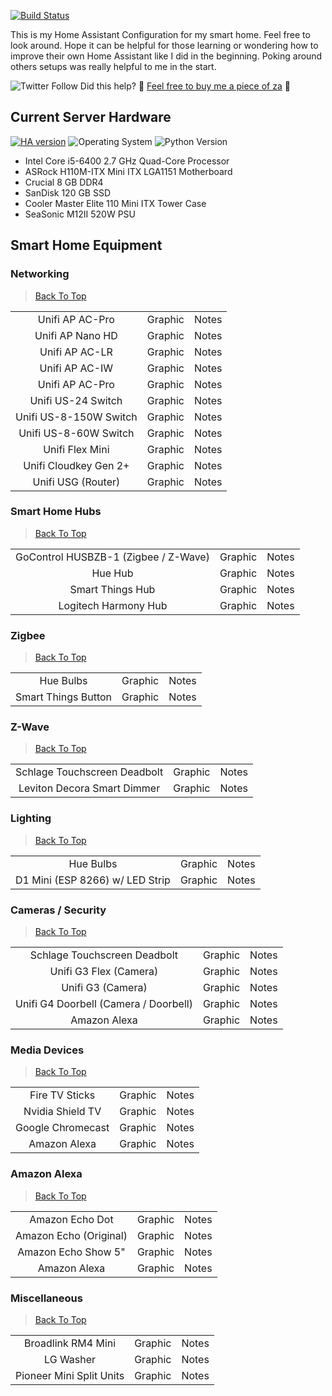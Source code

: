 [![Build Status](https://travis-ci.com/rwarner/Home-Assistant-Config.svg?branch=master)](https://travis-ci.com/rwarner/Home-Assistant-Config)

This is my Home Assistant Configuration for my smart home. Feel free to look around. Hope it can be helpful for those learning or wondering how to improve their own Home Assistant like I did in the beginning. Poking around others setups was really helpful to me in the start.

<img alt="Twitter Follow" src="https://img.shields.io/twitter/follow/rwarner?style=social">
Did this help? 🍕 <a href="https://www.buymeacoffee.com/rwarner">Feel free to buy me a piece of za</a> 🍕

## Current Server Hardware

[![HA version](https://img.shields.io/badge/Running%20Home%20Assistant-2021.1.3%20-darkblue)](https://github.com/home-assistant/home-assistant/releases/latest) ![Operating System](https://img.shields.io/badge/Ubuntu%20Server-18.04.5%20LTS-red) ![Python Version](https://img.shields.io/badge/Python-3.8.6-brightgreen)
 - Intel Core i5-6400 2.7 GHz Quad-Core Processor
 - ASRock H110M-ITX Mini ITX LGA1151 Motherboard
 - Crucial 8 GB DDR4
 - SanDisk 120 GB SSD
 - Cooler Master Elite 110 Mini ITX Tower Case
 - SeaSonic M12II 520W PSU


## <a name="SmartHomeEquipment">Smart Home Equipment</a>


### Networking

> [Back To Top](#SmartHomeEquipment)

<table border="0">

<tr>
 <td align=center>
    Unifi AP AC-Pro
 </td>
 <td align=center>
    Graphic
 </td>
 <td align=center colspan="2">
    Notes
 </td>
</tr>

<tr>
 <td align=center>
    Unifi AP Nano HD
  </td>
 <td align=center>
    Graphic
 </td>
 <td align=center colspan="2">
    Notes
 </td>
</tr>
 
 
<tr>
 <td align=center>
    Unifi AP AC-LR
  </td>
 <td align=center>
    Graphic
 </td>
 <td align=center colspan="2">
    Notes
 </td>
</tr>

<tr>
 <td align=center>
    Unifi AP AC-IW
  </td>
 <td align=center>
    Graphic
 </td>
 <td align=center colspan="2">
    Notes
 </td>
</tr>

<tr>
 <td align=center>
    Unifi AP AC-Pro
  </td>
 <td align=center>
    Graphic
 </td>
 <td align=center colspan="2">
    Notes
 </td>
</tr>

<tr>
 <td align=center>
    Unifi US-24 Switch
  </td>
 <td align=center>
    Graphic
 </td>
 <td align=center colspan="2">
    Notes
 </td>
</tr>

<tr>
<td align=center>
    Unifi US-8-150W Switch
  </td>
 <td align=center>
    Graphic
 </td>
 <td align=center colspan="2">
    Notes
 </td>
</tr>

<tr>
<td align=center>
    Unifi US-8-60W Switch
  </td>
 <td align=center>
    Graphic
 </td>
 <td align=center colspan="2">
    Notes
 </td>
</tr>

<tr>
 <td align=center>
    Unifi Flex Mini
  </td>
 <td align=center>
    Graphic
 </td>
 <td align=center colspan="2">
    Notes
 </td>
</tr>
 
<tr>
 <td align=center>
    Unifi Cloudkey Gen 2+
  </td>
 <td align=center>
    Graphic
 </td>
 <td align=center colspan="2">
    Notes
 </td>
 </tr>
 
 <tr>
 <td align=center>
    Unifi USG (Router)
  </td>
 <td align=center>
    Graphic
 </td>
 <td align=center colspan="2">
    Notes
 </td>
 </tr>
 </table>


<!----------------- NEW SECTION ------------------>


### Smart Home Hubs

> [Back To Top](#SmartHomeEquipment)

<table border="0">
 
 <tr>
 <td align=center>
    GoControl HUSBZB-1 (Zigbee / Z-Wave)
  </td>
 <td align=center>
    Graphic
 </td>
 <td align=center colspan="2">
    Notes
 </td>
 </tr>

<tr>
 <td align=center>
    Hue Hub
  </td>
 <td align=center>
    Graphic
 </td>
 <td align=center colspan="2">
    Notes
 </td>
 </tr>
 
 
<tr>
 <td align=center>
    Smart Things Hub
  </td>
 <td align=center>
    Graphic
 </td>
 <td align=center colspan="2">
    Notes
 </td>
 </tr>
 
 
 <tr>
 <td align=center>
   Logitech Harmony Hub
  </td>
 <td align=center>
    Graphic
 </td>
 <td align=center colspan="2">
    Notes
 </td>
 </tr>
 
</table>


<!----------------- NEW SECTION ------------------>
### Zigbee

> [Back To Top](#SmartHomeEquipment)

<table border="0">
 
 <tr>
 <td align=center>
   Hue Bulbs
  </td>
 <td align=center>
    Graphic
 </td>
 <td align=center colspan="2">
    Notes
 </td>
 </tr>
 
 
<tr>
 <td align=center>
   Smart Things Button
  </td>
 <td align=center>
    Graphic
 </td>
 <td align=center colspan="2">
    Notes
 </td>
 </tr>


</table>

<!----------------- NEW SECTION ------------------>
### Z-Wave

> [Back To Top](#SmartHomeEquipment)

<table border="0">
 
 <tr>
 <td align=center>
   Schlage Touchscreen Deadbolt
  </td>
 <td align=center>
    Graphic
 </td>
 <td align=center colspan="2">
    Notes
 </td>
 </tr>
 
<tr>
 <td align=center>
   Leviton Decora Smart Dimmer
  </td>
 <td align=center>
    Graphic
 </td>
 <td align=center colspan="2">
    Notes
 </td>
</tr>
 
</table>

<!----------------- NEW SECTION ------------------>
### Lighting

> [Back To Top](#SmartHomeEquipment)

<table border="0">
 
 <tr>
 <td align=center>
   Hue Bulbs
  </td>
 <td align=center>
    Graphic
 </td>
 <td align=center colspan="2">
    Notes
 </td>
 </tr>
 
<tr>
 <td align=center>
   D1 Mini (ESP 8266) w/ LED Strip
  </td>
 <td align=center>
    Graphic
 </td>
 <td align=center colspan="2">
    Notes
 </td>
</tr>
 
</table>

<!----------------- NEW SECTION ------------------>
### Cameras / Security

> [Back To Top](#SmartHomeEquipment)

<table border="0">
 
 <tr>
 <td align=center>
   Schlage Touchscreen Deadbolt
  </td>
 <td align=center>
    Graphic
 </td>
 <td align=center colspan="2">
    Notes
 </td>
 </tr>
 
<tr>
 <td align=center>
   Unifi G3 Flex (Camera)
  </td>
 <td align=center>
    Graphic
 </td>
 <td align=center colspan="2">
    Notes
 </td>
</tr>

<tr>
 <td align=center>
   Unifi G3 (Camera)
  </td>
 <td align=center>
    Graphic
 </td>
 <td align=center colspan="2">
    Notes
 </td>
</tr>

<tr>
 <td align=center>
   Unifi G4 Doorbell (Camera / Doorbell)
  </td>
 <td align=center>
    Graphic
 </td>
 <td align=center colspan="2">
    Notes
 </td>
</tr>

<tr>
 <td align=center>
   Amazon Alexa
  </td>
 <td align=center>
    Graphic
 </td>
 <td align=center colspan="2">
    Notes
 </td>
</tr>
 
</table>

<!----------------- NEW SECTION ------------------>

### Media Devices

> [Back To Top](#SmartHomeEquipment)

<table border="0">
 
<tr>
 <td align=center>
   Fire TV Sticks
  </td>
 <td align=center>
    Graphic
 </td>
 <td align=center colspan="2">
    Notes
 </td>
</tr>
 
<tr>
 <td align=center>
   Nvidia Shield TV
  </td>
 <td align=center>
    Graphic
 </td>
 <td align=center colspan="2">
    Notes
 </td>
</tr>


<tr>
 <td align=center>
   Google Chromecast
  </td>
 <td align=center>
    Graphic
 </td>
 <td align=center colspan="2">
    Notes
 </td>
</tr>


<tr>
 <td align=center>
   Amazon Alexa
  </td>
 <td align=center>
    Graphic
 </td>
 <td align=center colspan="2">
    Notes
 </td>
</tr>

 
</table>

<!----------------- NEW SECTION ------------------>

### Amazon Alexa

> [Back To Top](#SmartHomeEquipment)

<table border="0">
 
<tr>
 <td align=center>
   Amazon Echo Dot
  </td>
 <td align=center>
    Graphic
 </td>
 <td align=center colspan="2">
    Notes
 </td>
</tr>
 
<tr>
 <td align=center>
   Amazon Echo (Original)
  </td>
 <td align=center>
    Graphic
 </td>
 <td align=center colspan="2">
    Notes
 </td>
</tr>


<tr>
 <td align=center>
   Amazon Echo Show 5"
  </td>
 <td align=center>
    Graphic
 </td>
 <td align=center colspan="2">
    Notes
 </td>
</tr>


<tr>
 <td align=center>
   Amazon Alexa
  </td>
 <td align=center>
    Graphic
 </td>
 <td align=center colspan="2">
    Notes
 </td>
</tr>

 
</table>


<!----------------- NEW SECTION ------------------>
### Miscellaneous

> [Back To Top](#SmartHomeEquipment)

<table border="0">
 
<tr>
 <td align=center>
   Broadlink RM4 Mini
  </td>
 <td align=center>
    Graphic
 </td>
 <td align=center colspan="2">
    Notes
 </td>
</tr>


<tr>
 <td align=center>
   LG Washer
  </td>
 <td align=center>
    Graphic
 </td>
 <td align=center colspan="2">
    Notes
 </td>
</tr>

<tr>
 <td align=center>
   Pioneer Mini Split Units
  </td>
 <td align=center>
    Graphic
 </td>
 <td align=center colspan="2">
    Notes
 </td>
</tr>

</table>


<!----------------- NEW SECTION ------------------>
